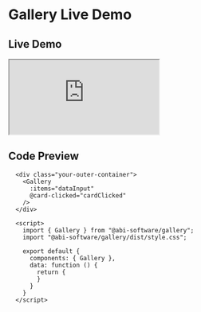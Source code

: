 # Gallery Live Demo

## Live Demo

<div class="demo-map-container">
  <div class="demo-map-container-inner">
    <ClientOnly>
      <iframe
        src="https://mapcore-demo.org/current/mapintegratedvuer/"
      >
      </iframe>
    </ClientOnly>
  </div>
</div>

<script setup>
import { defineClientComponent } from "vitepress";
import "./demo-styles.css";

const Gallery = defineClientComponent(() => {
  return import("../src/components/Gallery.vue");
})
</script>

<script>
export default {
  data: function() {
    return {
    };
  }
}
</script>

## Code Preview

```js-vue
  <div class="your-outer-container">
    <Gallery
      :items="dataInput"
      @card-clicked="cardClicked"
    />
  </div>

  <script>
    import { Gallery } from "@abi-software/gallery";
    import "@abi-software/gallery/dist/style.css";

    export default {
      components: { Gallery },
      data: function () {
        return {
        }
      }
    }
  </script>
```
